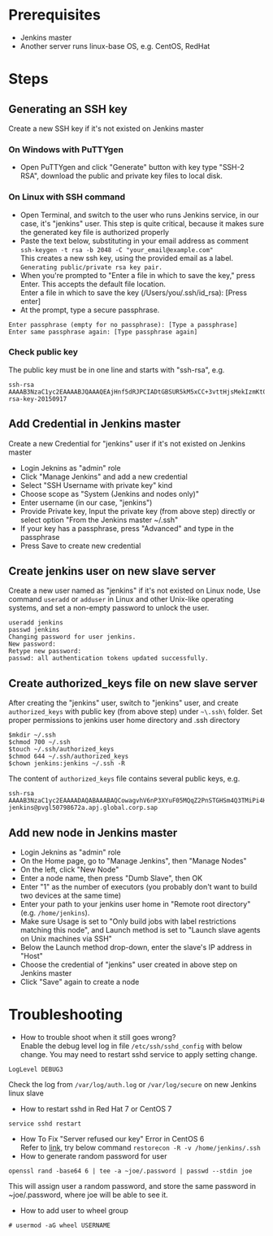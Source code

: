 # Prerequisites
* Jenkins master
* Another server runs linux-base OS, e.g. CentOS, RedHat

# Steps
## Generating an SSH key
Create a new SSH key if it's not existed on Jenkins master
### On Windows with PuTTYgen
* Open PuTTYgen and click "Generate" button with key type "SSH-2 RSA", download the public and private key files to local disk.

### On Linux with SSH command
* Open Terminal, and switch to the user who runs Jenkins service, in our case, it's "jenkins" user. This step is quite critical, because it makes sure the generated key file is authorized properly
* Paste the text below, substituting in your email address as comment   
`ssh-keygen -t rsa -b 2048 -C "your_email@example.com"`   
This creates a new ssh key, using the provided email as a label.   
`Generating public/private rsa key pair.`   
* When you're prompted to "Enter a file in which to save the key," press Enter. This accepts the default file location.   
Enter a file in which to save the key (/Users/you/.ssh/id_rsa): [Press enter]   
* At the prompt, type a secure passphrase.   
```
Enter passphrase (empty for no passphrase): [Type a passphrase]
Enter same passphrase again: [Type passphrase again]
```
### Check public key
The public key must be in one line and starts with "ssh-rsa", e.g.
```
ssh-rsa AAAAB3NzaC1yc2EAAAABJQAAAQEAjHnf5dRJPCIADtGBSUR5kM5xCC+3vttHjsMekIzmKt0pdOf2RrI5zLP00OLcRyis2uYX/bqR4pwJH13M/5zPPyKFHWoxhH3pLDlP6IkYvT3U4H+00tN5Y6aSt8H7ae1q0tB6VhqWPvv+SS1L9eY7as9if3dJw0ZkrWYVBX5IlGtWZH0Uu3qsp1p3k+l600CghOVvGlYMAgzdewMPJaRiiiC05+TUZYEPj1QnFLiIZdnQUqx8rwUj8dMUAPjzFZZHFhEiPJjX5AC885n/WBRW/dIhlurzZvsUUoKWB5KYgi1JxNOz4qOD8IriXOwOwiYAedsv8rghfbb1VqPIC3PICQ== rsa-key-20150917
```

## Add Credential in Jenkins master
Create a new Credential for "jenkins" user if it's not existed on Jenkins master
* Login Jeknins as "admin" role
* Click "Manage Jenkins" and add a new credential
* Select "SSH Username with private key" kind
* Choose scope as "System (Jenkins and nodes only)"
* Enter username (in our case, "jenkins")
* Provide Private key, Input the private key (from above step) directly or select option "From the Jenkins master ~/.ssh"
* If your key has a passphrase, press "Advanced" and type in the passphrase
* Press Save to create new credential

## Create jenkins user on new slave server
Create a new user named as "jenkins" if it's not existed on Linux node, Use command `useradd` or `adduser` in Linux and other Unix-like operating systems, and set a non-empty password to unlock the user.
```
useradd jenkins
passwd jenkins
Changing password for user jenkins.
New password:
Retype new password:
passwd: all authentication tokens updated successfully.
```

## Create authorized_keys file on new slave server
After creating the "jenkins" user, switch to "jenkins" user, and create `authorized_keys` with public key (from above step) under `~\.ssh\` folder. Set proper permissions to jenkins user home directory and .ssh directory
```
$mkdir ~/.ssh
$chmod 700 ~/.ssh
$touch ~/.ssh/authorized_keys
$chmod 644 ~/.ssh/authorized_keys
$chown jenkins:jenkins ~/.ssh -R
```
The content of `authorized_keys` file contains several public keys, e.g. 
```
ssh-rsa AAAAB3NzaC1yc2EAAAADAQABAAABAQCowagvhV6nP3XYuF05MQqZ2PnSTGHSm4Q3TMiPi4H4MmqfflklHwYtDk0FKld0imn9LcZA35uua4CCOFb4zFhYkLSnR9+V6/rbrTsvNuBJAXUFW2IUvx18rAoJNoGe/u8d4yuCNaD7lCjYmmV/wOBWD40nNbk8s5K/7TvKR2yyVdIUPMyWgyY9fdlMkfoJmR35cZ49G8N62S7Oa6K0eGti4LADynbaWUCHtgIieTRYGtHG1f77QFSPKuWK6Ewv30svDOaHSf2i996PVwPZkNckF4PnreEjJvFIdSXQy6VReN1qU4WW04FyUFApY+Kfve8Z1sDobdET8nKte2HwYH5L jenkins@pvgl50798672a.apj.global.corp.sap
```

## Add new node in Jenkins master
* Login Jeknins as "admin" role
* On the Home page, go to "Manage Jenkins", then "Manage Nodes"
* On the left, click "New Node"
* Enter a node name, then press "Dumb Slave", then OK
* Enter "1" as the number of executors (you probably don't want to build two devices at the same time)
* Enter your path to your jenkins user home in "Remote root directory" (e.g. `/home/jenkins`).
* Make sure Usage is set to "Only build jobs with label restrictions matching this node", and Launch method is set to "Launch slave agents on Unix machines via SSH"
* Below the Launch method drop-down, enter the slave's IP address in "Host"
* Choose the credential of "jenkins" user created in above step on Jenkins master
* Click "Save" again to create a node

# Troubleshooting
* How to trouble shoot when it still goes wrong?   
Enable the debug level log in file `/etc/ssh/sshd_config` with below change. You may need to restart sshd service to apply setting change.
```
LogLevel DEBUG3
```
Check the log from `/var/log/auth.log` or `/var/log/secure` on new Jenkins linux slave
* How to restart sshd in Red Hat 7 or CentOS 7
```
service sshd restart
```
* How To Fix "Server refused our key" Error in CentOS 6   
Refer to [link](https://adamwright.wordpress.com/2013/04/15/how-to-fix-server-refused-our-key-error-in-centos-6/), try below command `restorecon -R -v /home/jenkins/.ssh`
* How to generate random password for user
```
openssl rand -base64 6 | tee -a ~joe/.password | passwd --stdin joe
```
This will assign user a random password, and store the same password in ~joe/.password, where joe will be able to see it.
* How to add user to wheel group
```
# usermod -aG wheel USERNAME
```
